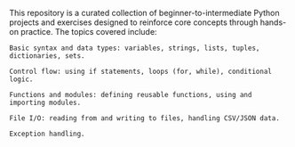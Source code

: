 This repository is a curated collection of beginner-to-intermediate Python projects and exercises designed to reinforce core concepts through hands-on practice. The topics covered include:

    Basic syntax and data types: variables, strings, lists, tuples, dictionaries, sets.

    Control flow: using if statements, loops (for, while), conditional logic.

    Functions and modules: defining reusable functions, using and importing modules.

    File I/O: reading from and writing to files, handling CSV/JSON data.

    Exception handling.
